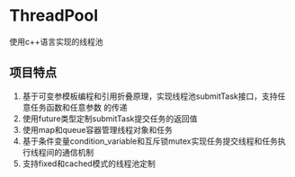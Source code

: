 # ThreadPool
使用c++语言实现的线程池
## 项目特点
1. 基于可变参模板编程和引用折叠原理，实现线程池submitTask接口，支持任意任务函数和任意参数
的传递
2. 使用future类型定制submitTask提交任务的返回值
3. 使用map和queue容器管理线程对象和任务
4. 基于条件变量condition_variable和互斥锁mutex实现任务提交线程和任务执行线程间的通信机制
5. 支持fixed和cached模式的线程池定制
